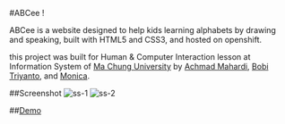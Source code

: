 #ABCee !

ABCee is a website designed to help kids learning alphabets by drawing and speaking,
built with HTML5 and CSS3, and hosted on openshift.  

this project was built for Human & Computer Interaction lesson at Information System of [Ma Chung University](http://www.machung.ac.id) by [Achmad Mahardi](http://mahardi.me), [Bobi Triyanto](http://twitter.com/bobi_20), and [Monica](http://twitter.com/monniicaaaa).

##Screenshot
![ss-1](http://cl.ly/PIzU/Screen%20Shot%202013-05-30%20at%209.09.30%20AM.png)
![ss-2](http://cl.ly/PIr6/Screen%20Shot%202013-05-30%20at%209.09.50%20AM.png)

##[Demo](http://abcee.mahardi.me)